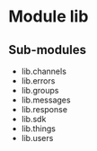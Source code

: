 Module lib
==========

Sub-modules
-----------
* lib.channels
* lib.errors
* lib.groups
* lib.messages
* lib.response
* lib.sdk
* lib.things
* lib.users